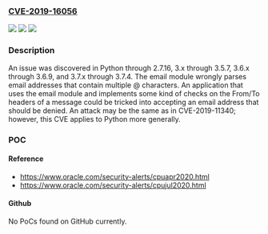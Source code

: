 ### [CVE-2019-16056](https://cve.mitre.org/cgi-bin/cvename.cgi?name=CVE-2019-16056)
![](https://img.shields.io/static/v1?label=Product&message=n%2Fa&color=blue)
![](https://img.shields.io/static/v1?label=Version&message=n%2Fa&color=blue)
![](https://img.shields.io/static/v1?label=Vulnerability&message=n%2Fa&color=brighgreen)

### Description

An issue was discovered in Python through 2.7.16, 3.x through 3.5.7, 3.6.x through 3.6.9, and 3.7.x through 3.7.4. The email module wrongly parses email addresses that contain multiple @ characters. An application that uses the email module and implements some kind of checks on the From/To headers of a message could be tricked into accepting an email address that should be denied. An attack may be the same as in CVE-2019-11340; however, this CVE applies to Python more generally.

### POC

#### Reference
- https://www.oracle.com/security-alerts/cpuapr2020.html
- https://www.oracle.com/security-alerts/cpujul2020.html

#### Github
No PoCs found on GitHub currently.


